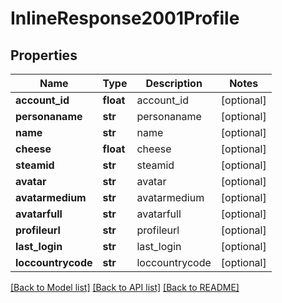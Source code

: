# InlineResponse2001Profile

## Properties
Name | Type | Description | Notes
------------ | ------------- | ------------- | -------------
**account_id** | **float** | account_id | [optional] 
**personaname** | **str** | personaname | [optional] 
**name** | **str** | name | [optional] 
**cheese** | **float** | cheese | [optional] 
**steamid** | **str** | steamid | [optional] 
**avatar** | **str** | avatar | [optional] 
**avatarmedium** | **str** | avatarmedium | [optional] 
**avatarfull** | **str** | avatarfull | [optional] 
**profileurl** | **str** | profileurl | [optional] 
**last_login** | **str** | last_login | [optional] 
**loccountrycode** | **str** | loccountrycode | [optional] 

[[Back to Model list]](../README.md#documentation-for-models) [[Back to API list]](../README.md#documentation-for-api-endpoints) [[Back to README]](../README.md)


